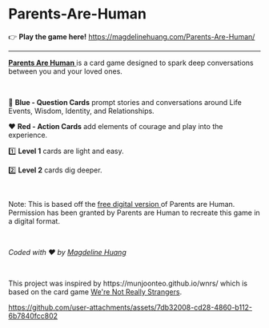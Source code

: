 # Parents-Are-Human

👉 **Play the game here!** https://magdelinehuang.com/Parents-Are-Human/

---

<p>
  <a href="https://parentsarehuman.com/" target="_blank">
    <strong>Parents Are Human</strong>
  </a> 
  is a card game designed to spark deep conversations between you and
  your loved ones.
</p>
<br />
<p>
  💙 <strong>Blue - Question Cards</strong> prompt stories and
  conversations around Life Events, Wisdom, Identity, and
  Relationships.
</p>
<p>
  ❤️ <strong>Red - Action Cards</strong> add elements of courage and
  play into the experience.
</p>
<p>
  1️⃣ <strong>Level 1</strong> cards are light and easy.
</p>
<p>
  2️⃣ <strong>Level 2</strong> cards dig deeper.
</p>
<br />
<p>
  Note: This is based off the 
  <a href="https://parentsarehuman.com/digital" target="_blank">
    free digital version
  </a> 
  of Parents are Human. Permission has been granted by Parents are Human to recreate this game in a digital format.
</p>
<br />
<p>
  <i>
    Coded with ❤ by 
    <a href="https://magdelinehuang.com/" target="_blank">Magdeline Huang</a>
  </i>
</p>
<br />
<p>This project was inspired by https://munjoonteo.github.io/wnrs/ which is based on the card game <a href="https://www.werenotreallystrangers.com/" target="_blank">We're Not Really Strangers</a>.</p>

https://github.com/user-attachments/assets/7db32008-cd28-4860-b112-6b7840fcc802
